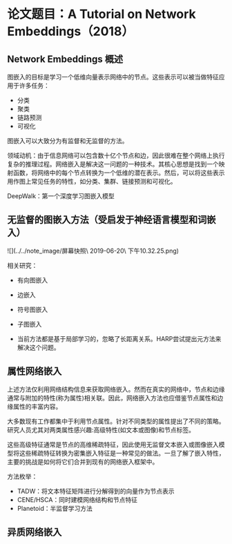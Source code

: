 # 论文题目：A Tutorial on Network Embeddings（2018）

## Network Embeddings 概述

图嵌入的目标是学习一个低维向量表示网络中的节点。这些表示可以被当做特征应用于许多任务：

- 分类
- 聚类
- 链路预测
- 可视化

图嵌入可以大致分为有监督和无监督的方法。

领域动机：由于信息网络可以包含数十亿个节点和边，因此很难在整个网络上执行复杂的推理过程。网络嵌入是解决这一问题的一种技术。其核心思想是找到一个映射函数，将网络中的每个节点转换为一个低维的潜在表示。然后，可以将这些表示用作图上常见任务的特性，如分类、集群、链接预测和可视化。

DeepWalk：第一个深度学习图嵌入模型

## 无监督的图嵌入方法（受启发于神经语言模型和词嵌入）

![](../../note_image/屏幕快照\ 2019-06-20\ 下午10.32.25.png)

相关研究：

- 有向图嵌入
- 边嵌入
- 符号图嵌入
- 子图嵌入

- 当前方法都是基于局部学习的，忽略了长距离关系。HARP尝试提出元方法来解决这个问题。


## 属性网络嵌入

上述方法仅利用网络结构信息来获取网络嵌入。然而在真实的网络中，节点和边缘通常与附加的特性(称为属性)相关联。因此，网络嵌入方法也应借鉴节点属性和边缘属性的丰富内容。

大多数现有工作都集中于利用节点属性。针对不同类型的属性提出了不同的策略。研究人员尤其对两类属性感兴趣:高级特性(如文本或图像)和节点标签。

这些高级特征通常是节点的高维稀疏特征，因此使用无监督文本嵌入或图像嵌入模型将这些稀疏特征转换为密集嵌入特征是一种常见的做法。一旦了解了嵌入特性，主要的挑战是如何将它们合并到现有的网络嵌入框架中。

方法枚举：

- TADW：将文本特征矩阵进行分解得到的向量作为节点表示
- CENE/HSCA：同时建模网络结构和节点特征
- Planetoid：半监督学习方法

## 异质网络嵌入


